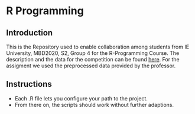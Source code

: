 # R Programming

## Introduction
This is the Repository used to enable collaboration among students from IE University, MBD2020, S2, Group 4 for the R-Programming Course.
The description and the data for the competition can be found [here](https://www.kaggle.com/c/ams-2014-solar-energy-prediction-contest).
For the assigment we used the preprocessed data provided by the professor.

## Instructions
- Each .R file lets you configure your path to the project. 
- From there on, the scripts should work without further adaptions.
